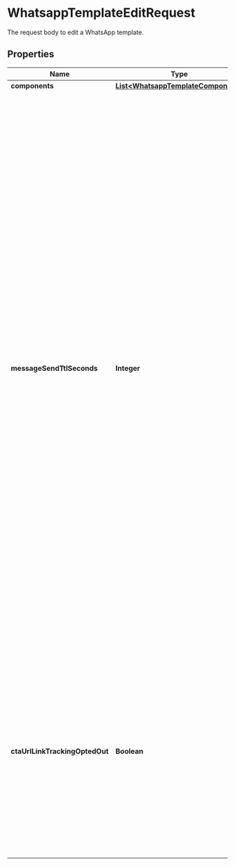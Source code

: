 

# WhatsappTemplateEditRequest

The request body to edit a WhatsApp template.

## Properties

| Name | Type | Description | Notes |
|------------ | ------------- | ------------- | -------------|
|**components** | [**List&lt;WhatsappTemplateComponent&gt;**](WhatsappTemplateComponent.md) |  |  |
|**messageSendTtlSeconds** | **Integer** | If we are unable to deliver a message for an amount of time that exceeds its time-to-live, we will stop retrying and drop the message. By default, messages that use an authentication template have a default TTL of **10 minutes**, and messages that use a utility or marketing template have a default TTL of **30 days**. Set its value between &#x60;30&#x60; and &#x60;900&#x60; seconds (i.e., 30 seconds to 15 minutes) for authentication templates, or &#x60;30&#x60; and &#x60;43200&#x60; seconds (i.e., 30 seconds to 12 hours) for utility templates, or &#x60;43200&#x60; and &#x60;2592000&#x60; seconds (i.e., 12 hours to 30 days) for marketing templates. Alternatively, you can set this value to &#x60;-1&#x60;, which will set a custom TTL of 30 days for either type of template. We encourage you to set a time-to-live for all of your authentication templates, preferably equal to or less than your code expiration time, to ensure your customers only get a message when a code is still usable. Authentication templates created before October 23, 2024, have a default TTL of 30 days. |  [optional] |
|**ctaUrlLinkTrackingOptedOut** | **Boolean** | **Optional.** Indicates if template button click tracking is disabled. Set to &#x60;true&#x60; to disable button click tracking on the template, or &#x60;false&#x60; to enable. You can disable button click tracking on an individual template by setting this field to &#x60;true&#x60;. Once disabled, button engagement/clicks will not be displayed in the WhatsApp Manager when viewing the template&#39;s insights. |  [optional] |



